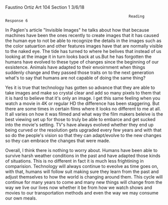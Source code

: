 Faustino Ortiz
Art 104 Section 1
3/6/18

                                                           Reading Response 6
                                                           
In Paglen's article "Invisible Images" he talks about how that because machines have been the ones recently to create images that it has
caused the human eye to not be able to recognize the details in the images such as the color satuartion and other features images have that
are normally visible to the naked eye. The tide has turned to where he belives that instead of us looking at the image it in turn looks back
at us.But he has forgotten the humans have evolved to these type of changes since the beginning of our exsistence. Animals have adapted to
their envoirnment when things suddenly change and they passed those traits on to the next generation what's to say that humans are not 
capable of doing the same thing?

Yes it is true that technology has gotten so advance that they are able to take images and make so crystal clear and add so many pixels to 
them that it is hard to believe that it's only an image. I get this same feeling when you watch a movie in 4K or regular HD the difference has
been staggering. But there are some times in certain films where it looks no different to me at all. It all varies on how it was filmed and
what way the film makers beleive is the best viewing set up for those to truly be able to embarce and get sucked into the movie's setting.
TV's have always evolved whether they end up being curved or the resolution gets upgraded every few years and with that so do the people's
vision so that they can adapt/evolve to the new changes so they can embrace the changes that were made. 

Overall, I think there is nothing to worry about. Humans have been able to survive harsh weather conditions in the past and have adapted those 
kinds of situations. This is no different in fact it is much less frightining in comparision. Technology will always continue to eveolve as time
goes on, with that, humans will follow suit making sure they learn from the past and adjust themselves to how the world is changing around them.
This cycle will continue for many years to come and many new things will change from the way we live our lives now whether it be from how we watch 
shows and movies to our transportation methods and even the way we may consume our own meals.
